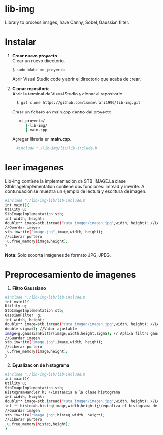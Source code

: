 # lib-img
Library to process images, have Canny, Sobel, Gaussian filter.
# Instalar
  1. **Crear nuevo proyecto**<br/>
     Crear un nuevo directorio.
     ```bash
     $ sudo mkdir mi_proyecto
     ```
     Abrir Visual Studio code y abrir el directorio que acaba de crear.
     
  2. **Clonar repositorio**<br/>
     Abrir la terminal de Visual Studio y clonar el repositorio.<br/>
     ```bash 
       $ git clone https://github.com/ismaelfari1996/lib-img.git
     ```
     Crear un fichero en main.cpp dentro del proyecto.
     ```bash
       -mi_proyecto/
           |-lib-img/
           |-main.cpp
     ```
      Agregar libreria en <b>main.cpp</b>.<br/>
      ```bash
        #include "./lib-img/lib/lib-include.h
      ```
# leer imagenes
Lib-img contiene la implementación de STB_IMAGE.La clase StbImageImplementation contiene dos funciones: imread y imwrite. 
A contunuación se muestra un ejemplo de lectura y escritura de imagen.
```bash
#include "./lib-img/lib/lib-include.h
int main(){
Utility u;
StbImageImplementation stb;
int width, height;
double** image=stb.imread("ruta_imagen/imagen.jpg",width, height); //Lectura de imagen
//Guardar imagen
stb.imwrite("image.jpg",image,width, height);
//Liberar puntero
 u.free_memory(image,height);
}
```
<b>Nota:</b> Solo soporta imágenes de formato JPG, JPEG.
# Preprocesamiento de imagenes
  1. **Filtro Gaussiano**<br/>
```bash
#include "./lib-img/lib/lib-include.h
int main(){
Utility u;
StbImageImplementation stb;
GassianFilter  g;
int width, height;
double** image=stb.imread("ruta_imagen/imagen.jpg",width, height); //Lectura de imagen
double sigma=1; //Valor ajustable
image=g.gaussianFilter(image,width,height,sigma); // Aplica filtro gaussiano
//Guardar imagen
stb.imwrite("image.jpg",image,width, height);
//Liberar puntero
 u.free_memory(image,height);
}
```
2. **Equalizacion de histograma**<br/>
```bash
#include "./lib-img/lib/lib-include.h
int main(){
Utility u;
StbImageImplementation stb;
HistogramHandler h; //instancia a la clase histograma
int width, height;
double** image=stb.imread("ruta_imagen/imagen.jpg",width, height); //Lectura de imagen
int ** histeq=h.histeq(image,width,height);//equaliza el histograma de la imagen
//Guardar imagen
stb.imwrite("image.jpg",histeq,width, height);
//Liberar puntero
 u.free_memory(histeq,height);
}
```
